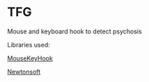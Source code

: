 # TFG
Mouse and keyboard hook to detect psychosis

Libraries used:

[MouseKeyHook](https://github.com/gmamaladze/globalmousekeyhookInstall-Package)

[Newtonsoft](https://www.newtonsoft.com/json)
